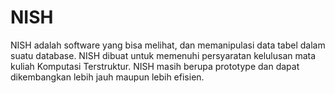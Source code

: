 # NISH

NISH adalah software yang bisa melihat, dan memanipulasi data tabel dalam suatu database. NISH dibuat untuk memenuhi persyaratan kelulusan mata kuliah Komputasi Terstruktur. NISH masih berupa prototype dan dapat dikembangkan lebih jauh maupun lebih efisien.
